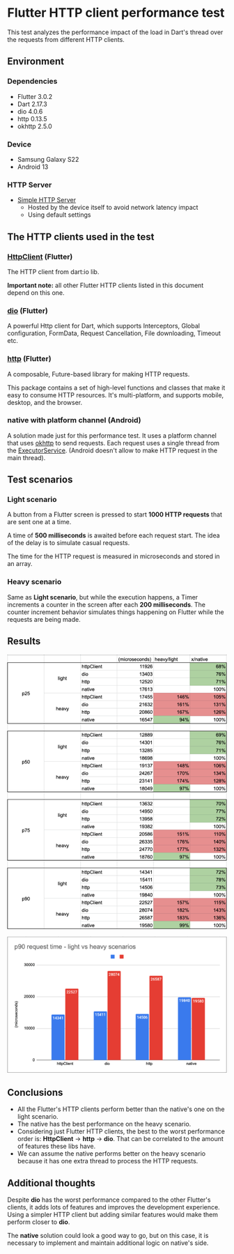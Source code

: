 # Flutter HTTP client performance test

This test analyzes the performance impact of the load in Dart's thread over the requests from different HTTP clients.

## Environment
### Dependencies
* Flutter 3.0.2
* Dart 2.17.3
* dio 4.0.6
* http 0.13.5
* okhttp 2.5.0

### Device
* Samsung Galaxy S22
* Android 13

### HTTP Server
* [Simple HTTP Server](https://play.google.com/store/apps/details?id=com.phlox.simpleserver)
  * Hosted by the device itself to avoid network latency impact
  * Using default settings

## The HTTP clients used in the test

### [HttpClient](https://api.dart.dev/stable/2.17.3/dart-io/HttpClient-class.html) (Flutter)

The HTTP client from dart:io lib.

**Important note:** all other Flutter HTTP clients listed in this document depend on this one.

### [dio](https://pub.dev/packages/dio) (Flutter)

A powerful Http client for Dart, which supports Interceptors, Global configuration, FormData, Request Cancellation, File
downloading, Timeout etc.


### [http](https://pub.dev/packages/http) (Flutter)

A composable, Future-based library for making HTTP requests.

This package contains a set of high-level functions and classes that make it easy to consume HTTP resources. It's
multi-platform, and supports mobile, desktop, and the browser.

### native with platform channel (Android)

A solution made just for this performance test. It uses a platform channel that uses [okhttp](https://square.github.io/okhttp/) to send requests.
Each request uses a single thread from the [ExecutorService](https://developer.android.com/reference/java/util/concurrent/ExecutorService). (Android doesn't allow to make HTTP request in the main thread).

## Test scenarios

### Light scenario

A button from a Flutter screen is pressed to start **1000 HTTP requests** that are sent one at a time.

A time of **500 milliseconds** is awaited before each request start. The idea of the delay is to simulate casual requests.

The time for the HTTP request is measured in microseconds and stored in an array.

### Heavy scenario

Same as **Light scenario**, but while the execution happens, a Timer increments a counter in the screen after each **200 milliseconds**.
The counter increment behavior simulates things happening on Flutter while the requests are being made.

## Results

![Results from the HTTP client performance test](./docs/images/results.png)

![Column chart with the HTTP client performance test results](./docs/images/chart.png)

## Conclusions

* All the Flutter's HTTP clients perform better than the native's one on the light scenario.
* The native has the best performance on the heavy scenario.
* Considering just Flutter HTTP clients, the best to the worst performance order is: **HttpClient** -> **http** -> **dio**. That can be correlated to the amount of features these libs have.
* We can assume the native performs better on the heavy scenario because it has one extra thread to process the HTTP requests.

## Additional thoughts

Despite **dio** has the worst performance compared to the other Flutter's clients, it adds lots of features and improves the development experience.
Using a simpler HTTP client but adding similar features would make them perform closer to **dio**. 

The **native** solution could look a good way to go, but on this case, it is necessary to implement and maintain additional logic on native's side. 
